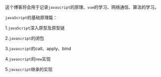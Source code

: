 这个博客将会用于记录`javascript`的原理、`vue`的学习、网络通信、算法的学习。

`javaScript`的基础原理篇：

1.`javaScript`深入原型及原型链

2.`javascript`的闭包

3.`javascript`的call、apply、bind

4.`javascript`的`new`实现

5.`javascript`继承的实现

